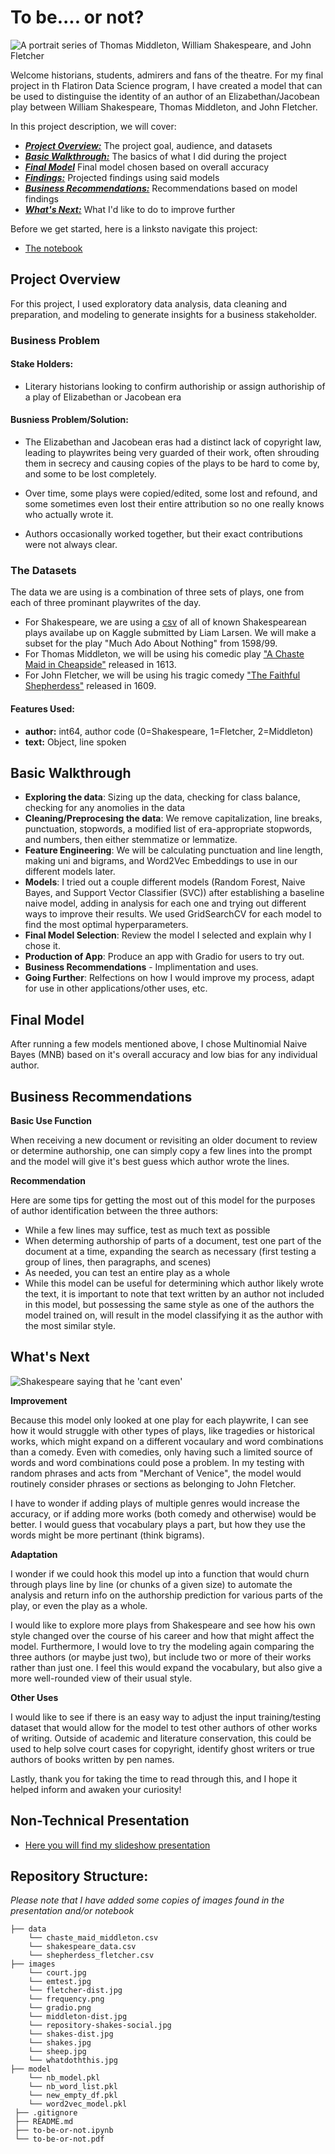 # To be.... or not?

<img src="images/repository-shakes-social.jpg" alt="A portrait series of Thomas Middleton, William Shakespeare, and John Fletcher" />

Welcome historians, students, admirers and fans of the theatre. For my final project in th Flatiron Data Science program, I have created a model that can be used to distinguise the identity of an author of an Elizabethan/Jacobean play between William Shakespeare, Thomas Middleton, and John Fletcher. 

In this project description, we will cover:

* [***Project Overview:***](#project-overview) The project goal, audience, and datasets
* [***Basic Walkthrough:***](#Walkthrough) The basics of what I did during the project
* [***Final Model***](#final_model) Final model chosen based on overall accuracy
* [***Findings:***](#findings) Projected findings using said models
* [***Business Recommendations:***](#busrec) Recommendations based on model findings
* [***What's Next:***](#next) What I'd like to do to improve further

Before we get started, here is a linksto navigate this project:
* [The notebook](https://github.com/evamizer/to-be-or-not/blob/main/to-be-or-not.ipynb)

## Project Overview<a id='project-overview'></a>

For this project, I used exploratory data analysis, data cleaning and preparation, and modeling to generate insights for a business stakeholder.

### Business Problem

#### Stake Holders:
* Literary historians looking to confirm authoriship or assign authoriship of a play of Elizabethan or Jacobean era

#### Busniess Problem/Solution:
*  The Elizabethan and Jacobean eras had a distinct lack of copyright law, leading to playwrites being very guarded of their work, often shrouding them in secrecy and causing copies of the plays to be hard to come by, and some to be lost completely.

*  Over time, some plays were copied/edited, some lost and refound, and some sometimes even lost their entire attribution so no one really knows who actually wrote it.

* Authors occasionally worked together, but their exact contributions were not always clear.

### The Datasets

The data we are using is a combination of three sets of plays, one from each of three prominant playwrites of the day. 

* For Shakespeare, we are using a [csv](https://www.kaggle.com/datasets/kingburrito666/shakespeare-plays) of all of known Shakespearean plays availabe up on Kaggle submitted by Liam Larsen. We will make a subset for the play "Much Ado About Nothing" from 1598/99.
* For Thomas Middleton, we will be using his comedic play ["A Chaste Maid in Cheapside"](https://tech.org/~cleary/chast.html) released in 1613.
* For John Fletcher, we will be using his tragic comedy ["The Faithful Shepherdess"](https://www.luminarium.org/sevenlit/fletcher/fletchbib.htm) released in 1609.


#### Features Used:
* **author:** int64, author code (0=Shakespeare, 1=Fletcher, 2=Middleton)
* **text:** Object, line spoken

## Basic Walkthrough<a id='Walkthrough'></a>

* **Exploring the data**: Sizing up the data, checking for class balance, checking for any anomolies in the data
* **Cleaning/Preprocesing the data**: We remove capitalization, line breaks, punctuation, stopwords, a modified list of era-appropriate stopwords, and numbers, then either stemmatize or lemmatize.
* **Feature Engineering**: We will be calculating punctuation and line length, making uni and bigrams, and Word2Vec Embeddings to use in our different models later.
* **Models**: I tried out a couple different models (Random Forest, Naive Bayes, and Support Vector Classifier (SVC)) after establishing a baseline naive model, adding in analysis for each one and trying out different ways to improve their results. We used GridSearchCV for each model to find the most optimal hyperparameters.
* **Final Model Selection**: Review the model I selected and explain why I chose it. 
* **Production of App**: Produce an app with Gradio for users to try out. 
* **Business Recommendations** - Implimentation and uses. 
* **Going Further**: Relfections on how I would improve my process, adapt for use in other applications/other uses, etc.

## Final Model<a id='final_model'></a>

After running a few models mentioned above, I chose Multinomial Naive Bayes (MNB) based on it's overall accuracy and low bias for any individual author. 

## Business Recommendations <a id='busrec'></a>

**Basic Use Function**

When receiving a new document or revisiting an older document to review or determine authorship, one can simply copy a few lines into the prompt and the model will give it's best guess which author wrote the lines.

**Recommendation**

Here are some tips for getting the most out of this model for the purposes of author identification between the three authors:

*  While a few lines may suffice, test as much text as possible
*  When determing authorship of parts of a document, test one part of the document at a time, expanding the search as necessary (first testing a group of lines, then paragraphs, and scenes)
*  As needed, you can test an entire play as a whole
*  While this model can be useful for determining which author likely wrote the text, it is important to note that text written by an author not included in this model, but possessing the same style as one of the authors the model trained on, will result in the model classifying it as the author with the most similar style.

## What's Next<a id='next'></a>

<img src="images/whatdoththis.jpg" alt="Shakespeare saying that he 'cant even'" />

**Improvement** 

Because this model only looked at one play for each playwrite, I can see how it would struggle with other types of plays, like tragedies or historical works, which might expand on a different vocaulary and word combinations than a comedy. Even with comedies, only having such a limited source of words and word combinations could pose a problem. In my testing with random phrases and acts from "Merchant of Venice", the model would routinely consider phrases or sections as belonging to John Fletcher.

I have to wonder if adding plays of multiple genres would increase the accuracy, or if adding more works (both comedy and otherwise) would be better. I would guess that vocabulary plays a part, but how they use the words might be more pertinant (think bigrams).

**Adaptation**

I wonder if we could hook this model up into a function that would churn through plays line by line (or chunks of a given size) to automate the analysis and return info on the authorship prediction for various parts of the play, or even the play as a whole.

I would like to explore more plays from Shakespeare and see how his own style changed over the course of his career and how that might affect the model. Furthermore, I would love to try the modeling again comparing the three authors (or maybe just two), but include two or more of their works rather than just one. I feel this would expand the vocabulary, but also give a more well-rounded view of their usual style.

**Other Uses**

I would like to see if there is an easy way to adjust the input training/testing dataset that would allow for the model to test other authors of other works of writing. Outside of academic and literature conservation, this could be used to help solve court cases for copyright, identify ghost writers or true authors of books written by pen names.

Lastly, thank you for taking the time to read through this, and I hope it helped inform and awaken your curiosity!

## Non-Technical Presentation
* [Here you will find my slideshow presentation](https://github.com/evamizer/to-be-or-not/blob/d4503af9bea298020600df9cf9446010ca99047d/to-be-or-not.pdf)

 ## Repository Structure:
 *Please note that I have added some copies of images found in the presentation and/or notebook*

    ├── data
        └── chaste_maid_middleton.csv
        └── shakespeare_data.csv
        └── shepherdess_fletcher.csv
    ├── images
        └── court.jpg
        └── emtest.jpg
        └── fletcher-dist.jpg
        └── frequency.png
        └── gradio.png
        └── middleton-dist.jpg
        └── repository-shakes-social.jpg
        └── shakes-dist.jpg
        └── shakes.jpg
        └── sheep.jpg
        └── whatdoththis.jpg
    ├── model
        └── nb_model.pkl
        └── nb_word_list.pkl
        └── new_empty_df.pkl
        └── word2vec_model.pkl
     ├── .gitignore
     ├── README.md
     ├── to-be-or-not.ipynb
     └── to-be-or-not.pdf
